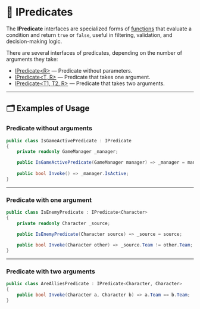 # 🧩 IPredicates

The **IPredicate** interfaces are specialized forms of [functions](IFunctions.md) that evaluate a condition and return
`true` or `false`, useful in filtering, validation, and decision-making logic.

There are several interfaces of predicates, depending on the number of arguments they take:

- [IPredicate&lt;R&gt;](IPredicate.md) — Predicate without parameters.
- [IPredicate&lt;T, R&gt;](IPredicate%601.md) — Predicate that takes one argument.
- [IPredicate&lt;T1, T2, R&gt;](IPredicate%602.md) — Predicate that takes two arguments.


---

## 🗂 Examples of Usage

### Predicate without arguments

```csharp
public class IsGameActivePredicate : IPredicate
{
    private readonly GameManager _manager;

    public IsGameActivePredicate(GameManager manager) => _manager = manager;
    
    public bool Invoke() => _manager.IsActive;
}
```

---

### Predicate with one argument

```csharp
public class IsEnemyPredicate : IPredicate<Character>
{
    private readonly Character _source;

    public IsEnemyPredicate(Character source) => _source = source;
    
    public bool Invoke(Character other) => _source.Team != other.Team;
}
```

---

### Predicate with two arguments

```csharp
public class AreAlliesPredicate : IPredicate<Character, Character>
{
    public bool Invoke(Character a, Character b) => a.Team == b.Team;
}
```